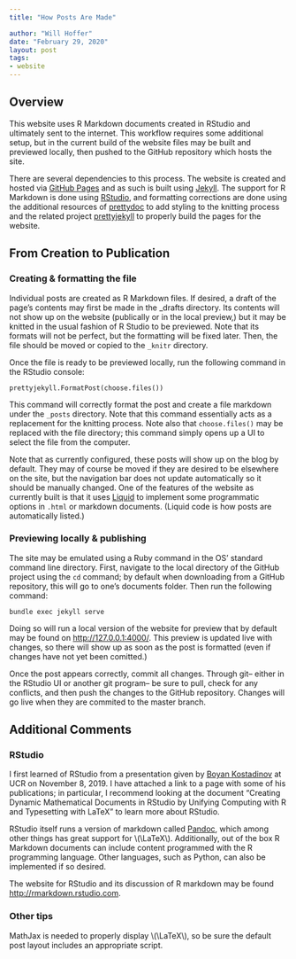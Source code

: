 ```yaml
---
title: "How Posts Are Made"

author: "Will Hoffer"
date: "February 29, 2020"
layout: post
tags: 
- website
---
```


<script src="{{ site.url }}{{ site.baseurl }}/knitr_files/2020-02-23-how-posts-are-made_files/header-attrs-2.1/header-attrs.js"></script>

<section class="main-content">
<div id="overview" class="section level2">
<h2>Overview</h2>
<p>This website uses R Markdown documents created in RStudio and ultimately sent to the internet. This workflow requires some additional setup, but in the current build of the website files may be built and previewed locally, then pushed to the GitHub repository which hosts the site.</p>
<p>There are several dependencies to this process. The website is created and hosted via <a href="https://pages.github.com/">GitHub Pages</a> and as such is built using <a href="https://jekyllrb.com/">Jekyll</a>. The support for R Markdown is done using <a href="https://rstudio.com/">RStudio</a>, and formatting corrections are done using the additional resources of <a href="https://github.com/yixuan/prettydoc/">prettydoc</a> to add styling to the knitting process and the related project <a href="https://github.com/privefl/jekyll-now-r-template">prettyjekyll</a> to properly build the pages for the website.</p>
</div>
<div id="from-creation-to-publication" class="section level2">
<h2>From Creation to Publication</h2>
<div id="creating-formatting-the-file" class="section level3">
<h3>Creating &amp; formatting the file</h3>
<p>Individual posts are created as R Markdown files. If desired, a draft of the page’s contents may first be made in the _drafts directory. Its contents will not show up on the website (publically or in the local preview,) but it may be knitted in the usual fashion of R Studio to be previewed. Note that its formats will not be perfect, but the formatting will be fixed later. Then, the file should be moved or copied to the <code>_knitr</code> directory.</p>
<p>Once the file is ready to be previewed locally, run the following command in the RStudio console:</p>
<pre><code>prettyjekyll.FormatPost(choose.files())</code></pre>
<p>This command will correctly format the post and create a file markdown under the <code>_posts</code> directory. Note that this command essentially acts as a replacement for the knitting process. Note also that <code>choose.files()</code> may be replaced with the file directory; this command simply opens up a UI to select the file from the computer.</p>
<p>Note that as currently configured, these posts will show up on the blog by default. They may of course be moved if they are desired to be elsewhere on the site, but the navigation bar does not update automatically so it should be manually changed. One of the features of the website as currently built is that it uses <a href="https://shopify.github.io/liquid/">Liquid</a> to implement some programmatic options in <code>.html</code> or markdown documents. (Liquid code is how posts are automatically listed.)</p>
</div>
<div id="previewing-locally-publishing" class="section level3">
<h3>Previewing locally &amp; publishing</h3>
<p>The site may be emulated using a Ruby command in the OS’ standard command line directory. First, navigate to the local directory of the GitHub project using the <code>cd</code> command; by default when downloading from a GitHub repository, this will go to one’s documents folder. Then run the following command:</p>
<pre><code>bundle exec jekyll serve </code></pre>
<p>Doing so will run a local version of the website for preview that by default may be found on <a href="http://127.0.0.1:4000/" class="uri">http://127.0.0.1:4000/</a>. This preview is updated live with changes, so there will show up as soon as the post is formatted (even if changes have not yet been comitted.)</p>
<p>Once the post appears correctly, commit all changes. Through git– either in the RStudio UI or another git program– be sure to pull, check for any conflicts, and then push the changes to the GitHub repository. Changes will go live when they are commited to the master branch.</p>
</div>
</div>
<div id="additional-comments" class="section level2">
<h2>Additional Comments</h2>
<div id="rstudio" class="section level3">
<h3>RStudio</h3>
<p>I first learned of RStudio from a presentation given by <a href="https://citytech-cuny.academia.edu/BoyanKostadinov/Teaching-Documents">Boyan Kostadinov</a> at UCR on November 8, 2019. I have attached a link to a page with some of his publications; in particular, I recommend looking at the document “Creating Dynamic Mathematical Documents in RStudio by Unifying Computing with R and Typesetting with LaTeX” to learn more about RStudio.</p>
<p>RStudio itself runs a version of markdown called <a href="https://pandoc.org/">Pandoc</a>, which among other things has great support for <span class="math inline">\(\LaTeX\)</span>. Additionally, out of the box R Markdown documents can include content programmed with the R programming language. Other languages, such as Python, can also be implemented if so desired.</p>
<p>The website for RStudio and its discussion of R markdown may be found <a href="http://rmarkdown.rstudio.com" class="uri">http://rmarkdown.rstudio.com</a>.</p>
</div>
<div id="other-tips" class="section level3">
<h3>Other tips</h3>
<p>MathJax is needed to properly display <span class="math inline">\(\LaTeX\)</span>, so be sure the default post layout includes an appropriate script.</p>
</div>
</div>
</section>
